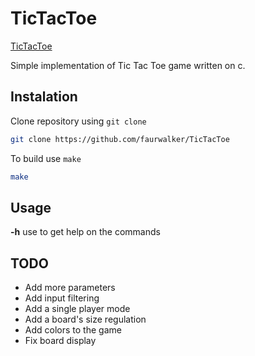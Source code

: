 # TicTacToe
[TicTacToe](https://raw.githubusercontent.com/faurwalker/TicTacToe/main/logo.PNG)

Simple implementation of Tic Tac Toe game written on c.

## Instalation
Clone repository using `git clone`

```bash
git clone https://github.com/faurwalker/TicTacToe
```
To build use `make` 
```bash 
make
```

## Usage 

**-h** use to get help on the commands

## TODO

* Add more parameters
* Add input filtering 
* Add a single player mode 
* Add a board's size regulation
* Add colors to the game
* Fix board display

